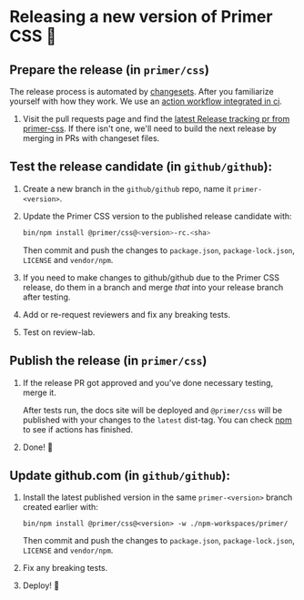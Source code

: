 # Releasing a new version of Primer CSS 🎉

## Prepare the release (in `primer/css`)

The release process is automated by [changesets]. After you familiarize yourself with how they work. We use an [action workflow integrated in ci](https://github.com/atlassian/changesets#integrating-with-ci).

1. Visit the pull requests page and find the [latest Release tracking pr from primer-css](https://github.com/primer/css/pulls/primer-css). If there isn't one, we'll need to build the next release by merging in PRs with changeset files.

## Test the release candidate (in `github/github`):

1. Create a new branch in the `github/github` repo, name it `primer-<version>`.

1. Update the Primer CSS version to the published release candidate with:

    ```sh
    bin/npm install @primer/css@<version>-rc.<sha>
    ```

    Then commit and push the changes to `package.json`, `package-lock.json`, `LICENSE` and `vendor/npm`.

1. If you need to make changes to github/github due to the Primer CSS release, do them in a branch and merge _that_ into your release branch after testing.

1. Add or re-request reviewers and fix any breaking tests.

1. Test on review-lab.


## Publish the release (in `primer/css`)

1. If the release PR got approved and you've done necessary testing, merge it.

    After tests run, the docs site will be deployed and `@primer/css` will be published with your changes to the `latest` dist-tag. You can check [npm](https://www.npmjs.com/package/@primer/css?activeTab=versions) to see if actions has finished.

2. Done! 🎉


## Update github.com (in `github/github`):

1. Install the latest published version in the same `primer-<version>` branch created earlier with:

    ```
    bin/npm install @primer/css@<version> -w ./npm-workspaces/primer/
    ```

    Then commit and push the changes to `package.json`, `package-lock.json`, `LICENSE` and `vendor/npm`.

1. Fix any breaking tests.

1. Deploy! :rocket:

[changelog]: ../CHANGELOG.md
[changesets]: https://github.com/atlassian/changesets
